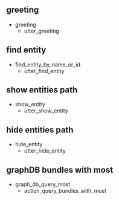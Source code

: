 ## greeting
* greeting
  - utter_greeting

## find entity
* find_entity_by_name_or_id
  - utter_find_entity

## show entities path
* show_entity
  - utter_show_entity

## hide entities path
* hide_entity
  - utter_hide_entity

## graphDB bundles with most
* graph_db_query_most
  - action_query_bundles_with_most
